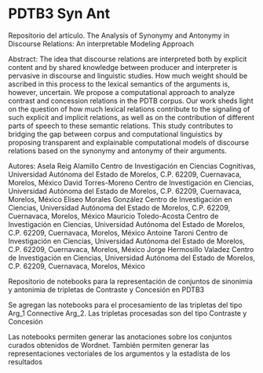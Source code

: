 # PDTB3 Syn Ant

Repositorio del artículo. The Analysis of Synonymy and Antonymy in Discourse Relations: An interpretable Modeling Approach

Abstract: 
The idea that discourse relations are interpreted both by explicit content and by shared knowledge between producer and interpreter is pervasive in discourse and linguistic studies. How much weight should be ascribed in this process to the lexical semantics of the arguments is, however, uncertain. We propose a computational approach to analyze contrast and concession relations in the PDTB corpus. Our work sheds light on the question of how much lexical relations contribute to the signaling of such explicit and implicit relations, as well as on the contribution of different parts of speech to these semantic relations. This study contributes to bridging the gap between corpus and computational linguistics by proposing transparent and explainable computational models of discourse relations based on the synonymy and antonymy of their arguments.

Autores:
Asela Reig Alamillo
Centro de Investigación en Ciencias
Cognitivas, Universidad Autónoma del
Estado de Morelos, C.P. 62209, Cuernavaca,
Morelos, México
David Torres-Moreno
Centro de Investigación en Ciencias,
Universidad Autónoma del Estado de
Morelos, C.P. 62209, Cuernavaca, Morelos,
México
Eliseo Morales González
Centro de Investigación en Ciencias,
Universidad Autónoma del Estado de
Morelos, C.P. 62209, Cuernavaca, Morelos,
México
Mauricio Toledo-Acosta
Centro de Investigación en Ciencias,
Universidad Autónoma del Estado de
Morelos, C.P. 62209, Cuernavaca, Morelos,
México
Antoine Taroni
Centro de Investigación en Ciencias,
Universidad Autónoma del Estado de
Morelos, C.P. 62209, Cuernavaca, Morelos,
México
Jorge Hermosillo Valadez
Centro de Investigación en Ciencias,
Universidad Autónoma del Estado de
Morelos, C.P. 62209, Cuernavaca, Morelos,
México

Repositorio de notebooks para la representación de conjuntos de sinonimia y antonimia de tripletas de Contraste y Concesión en PDTB3

Se agregan las notebooks para el procesamiento de las tripletas del tipo Arg_1 Connective Arg_2.
Las tripletas procesadas son del tipo Contraste y Concesión

Las notebooks permiten generar las anotaciones sobre los conjuntos curados obtenidos de Wordnet.
También permiten generar las representaciones vectoriales de los argumentos y la estadísta de los resultados


